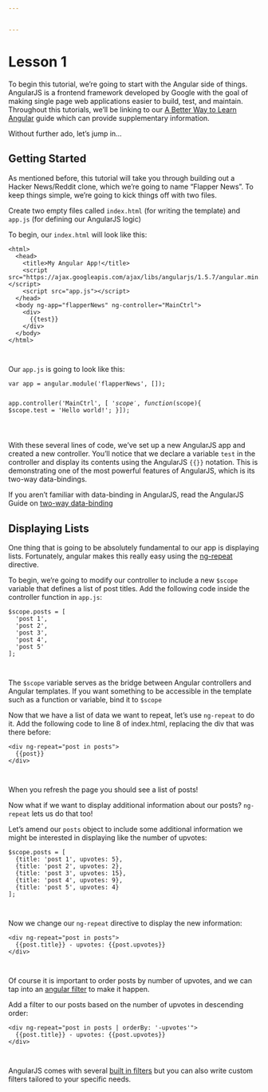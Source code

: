 ```yaml
---


---
```


<h1 id="lesson-1">Lesson 1</h1>
<p>To begin this tutorial, we’re going to start with the Angular side of things. AngularJS is a frontend framework developed by Google with the goal of making single page web applications easier to build, test, and maintain. Throughout this tutorials, we’ll be linking to our  <a href="https://thinkster.io/a-better-way-to-learn-angularjs">A Better Way to Learn Angular</a>  guide which can provide supplementary information.</p>
<p>Without further ado, let’s jump in…</p>
<h2 id="getting-started">Getting Started</h2>
<p>As mentioned before, this tutorial will take you through building out a Hacker News/Reddit clone, which we’re going to name “Flapper News”. To keep things simple, we’re going to kick things off with two files.</p>
<p>Create two empty files called  <code>index.html</code>  (for writing the template) and  <code>app.js</code>  (for defining our AngularJS logic)</p>
<p>To begin, our  <code>index.html</code>  will look like this:</p>
<pre><code>&lt;html&gt;
  &lt;head&gt;
    &lt;title&gt;My Angular App!&lt;/title&gt;
    &lt;script src="https://ajax.googleapis.com/ajax/libs/angularjs/1.5.7/angular.min.js"&gt;&lt;/script&gt;
    &lt;script src="app.js"&gt;&lt;/script&gt;
  &lt;/head&gt;
  &lt;body ng-app="flapperNews" ng-controller="MainCtrl"&gt;
    &lt;div&gt;
      {{test}}
    &lt;/div&gt;
  &lt;/body&gt;
&lt;/html&gt;

</code></pre>
<p>Our  <code>app.js</code>  is going to look like this:</p>
<pre><code>var app = angular.module('flapperNews', []);

app.controller('MainCtrl', [
'$scope',
function($scope){
  $scope.test = 'Hello world!';
}]);

</code></pre>
<p>With these several lines of code, we’ve set up a new AngularJS app and created a new controller. You’ll notice that we declare a variable  <code>test</code>  in the controller and display its contents using the AngularJS  <code>{{}}</code>  notation. This is demonstrating one of the most powerful features of AngularJS, which is its two-way data-bindings.</p>
<p>If you aren’t familiar with data-binding in AngularJS, read the AngularJS Guide on  <a href="https://docs.angularjs.org/guide/databinding">two-way data-binding</a></p>
<h2 id="displaying-lists">Displaying Lists</h2>
<p>One thing that is going to be absolutely fundamental to our app is displaying lists. Fortunately, angular makes this really easy using the  <a href="https://docs.angularjs.org/api/ng/directive/ngRepeat">ng-repeat</a>  directive.</p>
<p>To begin, we’re going to modify our controller to include a new  <code>$scope</code>  variable that defines a list of post titles. Add the following code inside the controller function in  <code>app.js</code>:</p>
<pre><code>$scope.posts = [
  'post 1',
  'post 2',
  'post 3',
  'post 4',
  'post 5'
];

</code></pre>
<p>The  <code>$scope</code>  variable serves as the bridge between Angular controllers and Angular templates. If you want something to be accessible in the template such as a function or variable, bind it to  <code>$scope</code></p>
<p>Now that we have a list of data we want to repeat, let’s use  <code>ng-repeat</code>  to do it. Add the following code to line 8 of index.html, replacing the div that was there before:</p>
<pre><code>&lt;div ng-repeat="post in posts"&gt;
  {{post}}
&lt;/div&gt;

</code></pre>
<p>When you refresh the page you should see a list of posts!</p>
<p>Now what if we want to display additional information about our posts?  <code>ng-repeat</code>  lets us do that too!</p>
<p>Let’s amend our  <code>posts</code>  object to include some additional information we might be interested in displaying like the number of upvotes:</p>
<pre><code>$scope.posts = [
  {title: 'post 1', upvotes: 5},
  {title: 'post 2', upvotes: 2},
  {title: 'post 3', upvotes: 15},
  {title: 'post 4', upvotes: 9},
  {title: 'post 5', upvotes: 4}
];

</code></pre>
<p>Now we change our  <code>ng-repeat</code>  directive to display the new information:</p>
<pre><code>&lt;div ng-repeat="post in posts"&gt;
  {{post.title}} - upvotes: {{post.upvotes}}
&lt;/div&gt;

</code></pre>
<p>Of course it is important to order posts by number of upvotes, and we can tap into an  <a href="https://thinkster.io/a-better-way-to-learn-angularjs#filters">angular filter</a>  to make it happen.</p>
<p>Add a filter to our posts based on the number of upvotes in descending order:</p>
<pre><code>&lt;div ng-repeat="post in posts | orderBy: '-upvotes'"&gt;
  {{post.title}} - upvotes: {{post.upvotes}}
&lt;/div&gt;

</code></pre>
<p>AngularJS comes with several  <a href="https://docs.angularjs.org/api/ng/filter">built in filters</a>  but you can also write custom filters tailored to your specific needs.</p>

